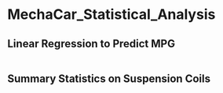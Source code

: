 # MechaCar_Statistical_Analysis





## Linear Regression to Predict MPG
![]()



## Summary Statistics on Suspension Coils

![]()
![]()
